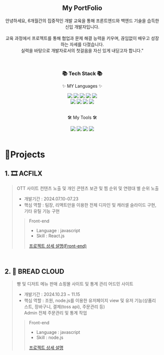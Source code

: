 <div align="center">
	<h2>My PortFolio</h2>
	<p>
		안녕하세요, 6개월간의 집중적인 개발 교육을 통해 프론트엔드와 백엔드 기술을 습득한 신입 개발자입니다.<br><br>
		교육 과정에서 프로젝트를 통해 협업과 문제 해결 능력을 키우며, 끊임없이 배우고 성장하는 자세를 다졌습니다. <br>
		실력을 바탕으로 개발자로서의 첫걸음을 자신 있게 내딛고자 합니다."
	</p>
</div>
<br>

<div align=center>
	<h3>📚 Tech Stack 📚</h3>
	<p>✨ MY Languages ✨</p>
</div>
<div align="center">
	<img src="https://img.shields.io/badge/Java-007396?style=flat&logo=Conda-Forge&logoColor=white" />
	<img src="https://img.shields.io/badge/HTML5-E34F26?style=flat&logo=HTML5&logoColor=white" />
	<img src="https://img.shields.io/badge/CSS3-1572B6?style=flat&logo=CSS3&logoColor=white" />
	<img src="https://img.shields.io/badge/JavaScript-F7DF1E?style=flat&logo=JavaScript&logoColor=white" />
	<img src="https://img.shields.io/badge/jQuery-0769AD?style=flat&logo=jQuery&logoColor=white" />
	<br>
	<img src="https://img.shields.io/badge/Spring-6DB33F?style=flat&logo=Spring&logoColor=white" />
	<img src="https://img.shields.io/badge/Mybatis-000000?style=flat&logo=Fluentd&logoColor=white" />
  <img src="https://img.shields.io/badge/Oracle%20SQL-F80000?style=flat&logo=Oracle&logoColor=white" />
	<img src="https://img.shields.io/badge/MySQL-4479A1?style=flat&logo=MySQL&logoColor=white" />
	<br>	
</div>
<br>
<div align=center>
	<p>🛠 My Tools 🛠</p>
</div>
<div align=center>
	<img src="https://img.shields.io/badge/Eclipse%20IDE-2C2255?style=flat&logo=EclipseIDE&logoColor=white" />
	<img src="https://img.shields.io/badge/Visual%20Studio%20Code-007ACC?style=flat&logo=VisualStudioCode&logoColor=white" />  
	<img src="https://img.shields.io/badge/Tomcat-F8DC75?style=flat&logo=ApacheTomcat&logoColor=white" />
	<img src="https://img.shields.io/badge/GitHub-181717?style=flat&logo=GitHub&logoColor=white" />
	<br>
</div>
<br>

# 📝Projects

## 1. 🎞 ACFILX

> OTT 사이트 컨텐츠 노출 및 개인 콘텐츠 보관 및 찜 순위 및 연령대 별 순위 노출
>
> - 개발기간 : 2024.07.10-07.23
> - 핵심 역할 : 팀장, 리액트만을 이용한 전체 디자인 및 캐러셀 슬라이드 구현, 기타 유틸 기능 구현
>
>> Front-end
>> - Language : javascript
>> - Skill : React.js
>>
>> [프로젝트 상세 설명(Front-end)](https://github.com/Kyuseon-LEE/acflix)

<br />

## 2. 🍞 BREAD CLOUD

> 빵 및 디저트 메뉴 판매 쇼핑몰 사이트 및 통계 관리 어드민 사이트
>
> - 개발기간 : 2024.10.23 ~ 11.15
> - 핵심 역할 : 조원, node.js를 이용한 유저페이지 view 및 유저 기능(상품리스트, 장바구니, 결제(toss api), 주문관리 등)<br>  Admin 전체 주문관리 및 통계 작업 
>
>> Front-end
>> - Language : javascript
>> - Skill : node.js
>>
>> [프로젝트 상세 설명](https://github.com/Kyuseon-LEE/bread_cloud_node.js)

<br />
